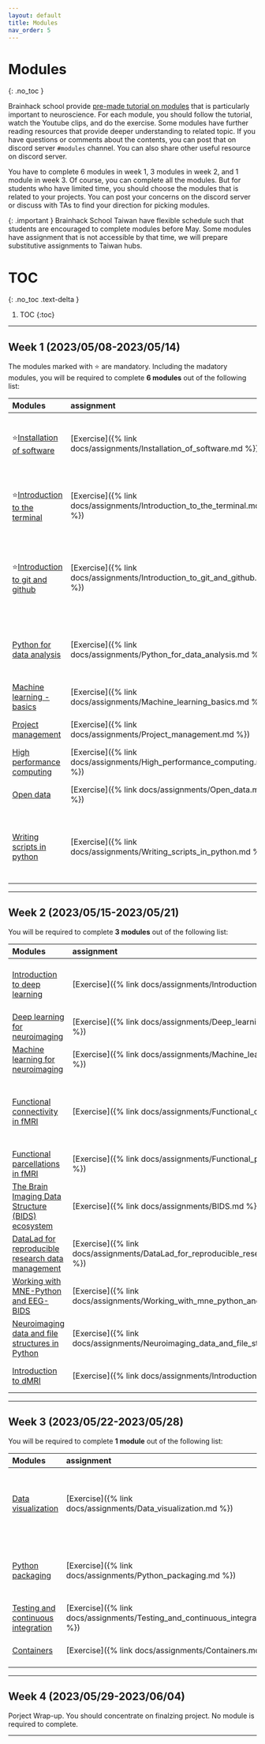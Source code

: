 ```yaml
---
layout: default
title: Modules
nav_order: 5
---
```


# Modules
{: .no_toc }

Brainhack school provide [pre-made tutorial on modules](https://school-brainhack.github.io/modules/) that is particularly important to neuroscience. For each module, you should follow the tutorial, watch the Youtube clips, and do the exercise. Some modules have further reading resources that provide deeper understanding to related topic. If you have questions or comments about the contents, you can post that on discord server `#modules` channel. You can also share other useful resource on discord server. 

You have to complete 6 modules in week 1, 3 modules in week 2, and 1 module in week 3. Of course, you can complete all the modules. But for students who have limited time, you should choose the modules that is related to your projects. You can post your concerns on the discord server or discuss with TAs to find your direction for picking modules. 

{: .important }
Brainhack School Taiwan have flexible schedule such that students are encouraged to complete modules before May. Some modules have assignment that is not accessible by that time, we will prepare substitutive assignments to Taiwan hubs.

# TOC
{: .no_toc .text-delta }

1. TOC
{:toc}

---

## Week 1 (2023/05/08-2023/05/14)
The modules marked with ⭐ are mandatory. Including the madatory modules, you will be required to complete **6 modules** out of the following list:

| Modules                                                                                            |             assignment    | TA(s)                                      |
|:---------------------------------------------------------------------------------------------------|:---------------------------|:-------------------------------------------| 
| ⭐[Installation of software](https://school-brainhack.github.io/modules/installation)                  | [Exercise]({% link docs/assignments/Installation_of_software.md %}) | Chih-Chia Hsing, Yu-Shiang Su              |
| ⭐[Introduction to the terminal](https://school-brainhack.github.io/modules/introduction_to_terminal)  | [Exercise]({% link docs/assignments/Introduction_to_the_terminal.md %}) | Po-Hsuan Huang, Chih-Chia Hsing            |
| ⭐[Introduction to git and github](https://school-brainhack.github.io/modules/git_github)              | [Exercise]({% link docs/assignments/Introduction_to_git_and_github.md %}) | Amanda Lin, Yun-Han Hsu, Chih-Chia Hsing   |
| [Python for data analysis](https://school-brainhack.github.io/modules/python_data_analysis)           | [Exercise]({% link docs/assignments/Python_for_data_analysis.md %}) | Amanda Lin, Po-Hsuan Huang, Yun Chuang     |
| [Machine learning - basics](https://school-brainhack.github.io/modules/machine_learning_basics)       | [Exercise]({% link docs/assignments/Machine_learning_basics.md %}) | Ruo-Chi Yao                                |
| [Project management](https://school-brainhack.github.io/modules/project_management)                   | [Exercise]({% link docs/assignments/Project_management.md %}) | Chih-Chia Hsing                            |
| [High performance computing](https://school-brainhack.github.io/modules/hpc)                          | [Exercise]({% link docs/assignments/High_performance_computing.md %}) | Yu-Shiang Su                               |
| [Open data](https://school-brainhack.github.io/modules/open_data)                                     | [Exercise]({% link docs/assignments/Open_data.md %}) | Chih-Chia Hsing                            |
| [Writing scripts in python](https://school-brainhack.github.io/modules/python_scripts)                | [Exercise]({% link docs/assignments/Writing_scripts_in_python.md %}) | Amanda Lin, Po-Hsuan Huang, Yun-Han Hsu    |

---

## Week 2 (2023/05/15-2023/05/21)
You will be required to complete **3 modules** out of the following list:

| Modules                                                                                                    |              assignment    | TA(s)                                  |
|:-----------------------------------------------------------------------------------------------------------|:---------------------------|:---------------------------------------|
| [Introduction to deep learning](https://school-brainhack.github.io/modules/deep_learning_intro)               | [Exercise]({% link docs/assignments/Introduction_to_deep_learning.md %})                     | Ding-Ruey Yeh, Ruo-Chi Yao            |
| [Deep learning for neuroimaging](https://school-brainhack.github.io/modules/dl_for_neuroimaging)              | [Exercise]({% link docs/assignments/Deep_learning_for_neuroimaging.md %})                    | Yu-Shiang Su                          |
| [Machine learning for neuroimaging](https://school-brainhack.github.io/modules/machine_learning_neuroimaging) | [Exercise]({% link docs/assignments/Machine_learning_for_neuroimaging.md %})                 | Ruo-Chi Yao                           |
| [Functional connectivity in fMRI](https://school-brainhack.github.io/modules/fmri_connectivity)               | [Exercise]({% link docs/assignments/Functional_connectivity_in_fMRI.md %})                   | Ding-Ruey Yeh, Yun Chuang, Chih-Chia  |
| [Functional parcellations in fMRI](https://school-brainhack.github.io/modules/fmri_parcellation)              | [Exercise]({% link docs/assignments/Functional_parcellations_in_fMRI.md %})                  | Ding-Ruey Yeh                         |
| [The Brain Imaging Data Structure (BIDS) ecosystem](https://school-brainhack.github.io/modules/bids)          | [Exercise]({% link docs/assignments/BIDS.md %})                                              | Chih-Chia Hsing                       |
| [DataLad for reproducible research data management](https://school-brainhack.github.io/modules/datalad)       | [Exercise]({% link docs/assignments/DataLad_for_reproducible_research_data_management.md %}) | Yu-Shiang Su                          |
| [Working with MNE-Python and EEG-BIDS](https://school-brainhack.github.io/modules/mne_python/)                | [Exercise]({% link docs/assignments/Working_with_mne_python_and_eeg_bids.md %})              | Amanda Lin                            |
| [Neuroimaging data and file structures in Python](https://school-brainhack.github.io/modules/nibabel/)        | [Exercise]({% link docs/assignments/Neuroimaging_data_and_file_structures_in_python.md %})   | Yu-Shiang Su                          |
| [Introduction to dMRI](https://school-brainhack.github.io/modules/dmri_intro/)                                | [Exercise]({% link docs/assignments/Introduction_to_dMRI.md %})                              | Yu-Shiang Su                          |

---

## Week 3 (2023/05/22-2023/05/28)
You will be required to complete **1 module** out of the following list:

| Modules                                                                                                    |              assignment    | TA(s)                                  |
|:-----------------------------------------------------------------------------------------------------------|:---------------------------|:---------------------------------------|
| [Data visualization](https://school-brainhack.github.io/modules/python_visualization)                         | [Exercise]({% link docs/assignments/Data_visualization.md %}) | Yun Chuang, Yun-Han Hsu, Amanda Lin    |
| [Python packaging](https://school-brainhack.github.io/modules/packaging)                                      | [Exercise]({% link docs/assignments/Python_packaging.md %}) | Amanda Lin, Po-Hsuan Huang, Yun Chuang |
| [Testing and continuous integration](https://school-brainhack.github.io/modules/testing)                      | [Exercise]({% link docs/assignments/Testing_and_continuous_integration.md %}) | Yu-Shiang Su                           |
| [Containers](https://school-brainhack.github.io/modules/containers)                                           | [Exercise]({% link docs/assignments/Containers.md %}) | Yu-Shiang Su                           |

---

## Week 4 (2023/05/29-2023/06/04)
Porject Wrap-up. You should concentrate on finalzing project. No module is required to complete.

---
